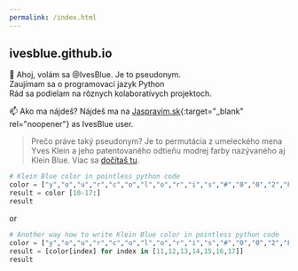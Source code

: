 ```yaml
---
permalink: /index.html
---
```


## ivesblue.github.io

👋 Ahoj, volám sa @IvesBlue. Je to pseudonym.<br>
Zaujímam sa o programovací jazyk Python<br>
Rád sa podielam na rôznych kolaboratívych projektoch.<br>

📫 Ako ma nájdeš? Nájdeš ma na [Jaspravim.sk](https://www.jaspravim.sk/profil/ivesblue){:target="_blank" rel="noopener"} as IvesBlue user.<br>

>Prečo práve taký pseudonym? Je to permutácia z umeleckého mena Yves Klein a jeho patentovaného odtieňu modrej farby nazývaného aj Klein Blue. Viac sa [dočítaš tu](https://en.wikipedia.org/wiki/International_Klein_Blue).

```python
# Klein Blue color in pointless python code
color = ["y","o","u","r","c","o","l","o","r","i","s","#","0","0","2","F","A","7"]
result = color [10-17:]
result
```

or

```python
# Another way how to write Klein Blue color in pointless python code
color = ["y","o","u","r","c","o","l","o","r","i","s","#","0","0","2","F","A","7"]
result = [color[index] for index in [11,12,13,14,15,16,17]]
result
```
